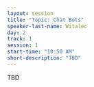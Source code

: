 ```yaml
---
layout: session
title: "Topic: Chat Bots"
speaker-last-name: Witalec
day: 2
track: 1
session: 1
start-time: "10:50 AM"
short-description: "TBD"
---
```


TBD